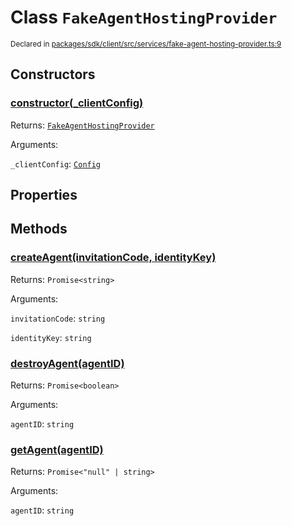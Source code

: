 # Class `FakeAgentHostingProvider`
<sub>Declared in [packages/sdk/client/src/services/fake-agent-hosting-provider.ts:9](https://github.com/dxos/dxos/blob/29a91026f/packages/sdk/client/src/services/fake-agent-hosting-provider.ts#L9)</sub>




## Constructors
### [constructor(_clientConfig)](https://github.com/dxos/dxos/blob/29a91026f/packages/sdk/client/src/services/fake-agent-hosting-provider.ts#L11)




Returns: <code>[FakeAgentHostingProvider](/api/@dxos/client/classes/FakeAgentHostingProvider)</code>

Arguments: 

`_clientConfig`: <code>[Config](/api/@dxos/react-client/classes/Config)</code>



## Properties


## Methods
### [createAgent(invitationCode, identityKey)](https://github.com/dxos/dxos/blob/29a91026f/packages/sdk/client/src/services/fake-agent-hosting-provider.ts#L13)




Returns: <code>Promise&lt;string&gt;</code>

Arguments: 

`invitationCode`: <code>string</code>

`identityKey`: <code>string</code>


### [destroyAgent(agentID)](https://github.com/dxos/dxos/blob/29a91026f/packages/sdk/client/src/services/fake-agent-hosting-provider.ts#L23)




Returns: <code>Promise&lt;boolean&gt;</code>

Arguments: 

`agentID`: <code>string</code>


### [getAgent(agentID)](https://github.com/dxos/dxos/blob/29a91026f/packages/sdk/client/src/services/fake-agent-hosting-provider.ts#L19)




Returns: <code>Promise&lt;"null" | string&gt;</code>

Arguments: 

`agentID`: <code>string</code>



